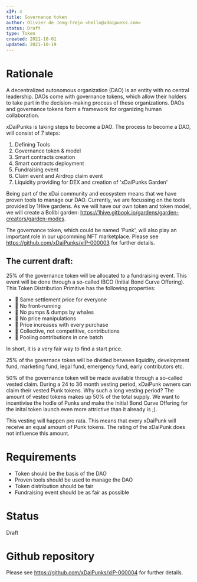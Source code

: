 ```yaml
---
xIP: 4
title: Governance token
author: Olivier de Jong-Trejo <hello@xdaipunks.com>
status: Draft
type: Token
created: 2021-10-01
updated: 2021-10-19
---
```


# Rationale

A decentralized autonomous organization (DAO) is an entity with no central leadership. DAOs come with governance tokens, which allow their holders to take part in the decision-making process of these organizations. DAOs and governance tokens form a framework for organizing human collaboration.

xDaiPunks is taking steps to become a DAO. The process to become a DAO, will consist of 7 steps:

1. Defining Tools
2. Governance token & model
3. Smart contracts creation
4. Smart contracts deployment
5. Fundraising event
6. Claim event and Airdrop claim event
7. Liquidity providing for DEX and creation of 'xDaiPunks Garden'

Being part of the xDai community and ecosystem means that we have proven tools to manage our DAO. Currently, we are focussing on
the tools provided by 1Hive gardens. As we will have our own token and token model, we will create a Bolibi garden: https://1hive.gitbook.io/gardens/garden-creators/garden-modes.

The governance token, which could be named 'Punk', will also play an important role in our upcomming NFT marketplace. Please see https://github.com/xDaiPunks/xIP-000003 for further details.

## The current draft:

25% of the governance token will be allocated to a fundraising event. This event will be done through a so-called IBCO (Initial Bond Curve Offering). This Token Distribution Primitive has the following properties:

- 🤍 Same settlement price for everyone
- 🤍 No front-running
- 🤍 No pumps & dumps by whales
- 🤍 No price manipulations
- 🤍 Price increases with every purchase
- 🤍 Collective, not competitive, contributions
- 🤍 Pooling contributions in one batch

In short, it is a very fair way to find a start price.

25% of the governace token will be divided between liquidity, development fund, marketing fund, legal fund, emergency fund, early contributors etc.

50% of the governance token will be made available through a so-called vested claim. During a 24 to 36 month vesting period, xDaiPunk owners can claim their vested Punk tokens. Why such a long vesting period? The amount of vested tokens makes up 50% of the total supply. We want to incentivise the hodle of Punks and make the Initial Bond Curve Offering for the inital token launch even more attrictive than it already is ;).

This vesting will happen pro rata. This means that every xDaiPunk will receive an equal amount of Punk tokens. The rating of the xDaiPunk does not influence this amount. 


# Requirements

- Token should be the basis of the DAO
- Proven tools should be used to manage the DAO
- Token distribution should be fair
- Fundraising event should be as fair as possible

# Status

Draft

# Github repository

Please see https://github.com/xDaiPunks/xIP-000004 for further details.
